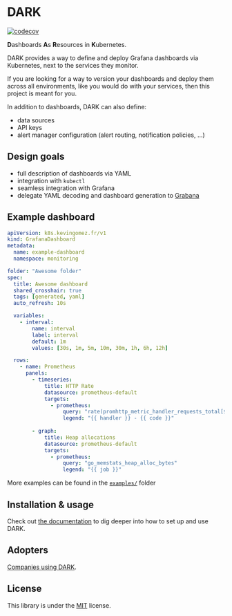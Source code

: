# DARK

[![codecov](https://codecov.io/gh/K-Phoen/dark/branch/master/graph/badge.svg)](https://codecov.io/gh/K-Phoen/dark)

**D**ashboards **A**s **R**esources in **K**ubernetes.

DARK provides a way to define and deploy Grafana dashboards via Kubernetes, next to the services they monitor.

If you are looking for a way to version your dashboards and deploy them across all environments, like you would do
with your services, then this project is meant for you.

In addition to dashboards, DARK can also define:

* data sources
* API keys
* alert manager configuration (alert routing, notification policies, ...)

## Design goals

* full description of dashboards via YAML
* integration with `kubectl`
* seamless integration with Grafana
* delegate YAML decoding and dashboard generation to [Grabana](https://github.com/K-Phoen/grabana)

## Example dashboard

```yaml
apiVersion: k8s.kevingomez.fr/v1
kind: GrafanaDashboard
metadata:
  name: example-dashboard
  namespace: monitoring

folder: "Awesome folder"
spec:
  title: Awesome dashboard
  shared_crosshair: true
  tags: [generated, yaml]
  auto_refresh: 10s

  variables:
    - interval:
        name: interval
        label: interval
        default: 1m
        values: [30s, 1m, 5m, 10m, 30m, 1h, 6h, 12h]

  rows:
    - name: Prometheus
      panels:
        - timeseries:
            title: HTTP Rate
            datasource: prometheus-default
            targets:
              - prometheus:
                  query: "rate(promhttp_metric_handler_requests_total[$interval])"
                  legend: "{{ handler }} - {{ code }}"
        
        - graph:
            title: Heap allocations
            datasource: prometheus-default
            targets:
              - prometheus:
                  query: "go_memstats_heap_alloc_bytes"
                  legend: "{{ job }}"
```

More examples can be found in the [`examples/`](./examples) folder

## Installation & usage

Check out [the documentation](docs/index.md) to dig deeper into how to set up and use DARK.

## Adopters

[Companies using DARK](ADOPTERS.md).

## License

This library is under the [MIT](LICENSE) license.